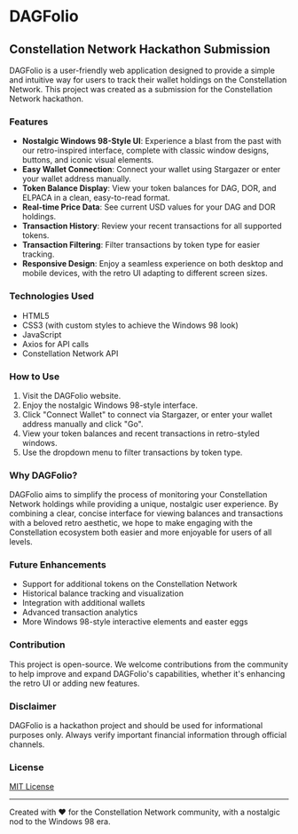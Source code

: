 # DAGFolio

## Constellation Network Hackathon Submission

DAGFolio is a user-friendly web application designed to provide a simple and intuitive way for users to track their wallet holdings on the Constellation Network. This project was created as a submission for the Constellation Network hackathon.

### Features

- **Nostalgic Windows 98-Style UI**: Experience a blast from the past with our retro-inspired interface, complete with classic window designs, buttons, and iconic visual elements.
- **Easy Wallet Connection**: Connect your wallet using Stargazer or enter your wallet address manually.
- **Token Balance Display**: View your token balances for DAG, DOR, and ELPACA in a clean, easy-to-read format.
- **Real-time Price Data**: See current USD values for your DAG and DOR holdings.
- **Transaction History**: Review your recent transactions for all supported tokens.
- **Transaction Filtering**: Filter transactions by token type for easier tracking.
- **Responsive Design**: Enjoy a seamless experience on both desktop and mobile devices, with the retro UI adapting to different screen sizes.

### Technologies Used

- HTML5
- CSS3 (with custom styles to achieve the Windows 98 look)
- JavaScript
- Axios for API calls
- Constellation Network API

### How to Use

1. Visit the DAGFolio website.
2. Enjoy the nostalgic Windows 98-style interface.
3. Click "Connect Wallet" to connect via Stargazer, or enter your wallet address manually and click "Go".
4. View your token balances and recent transactions in retro-styled windows.
5. Use the dropdown menu to filter transactions by token type.

### Why DAGFolio?

DAGFolio aims to simplify the process of monitoring your Constellation Network holdings while providing a unique, nostalgic user experience. By combining a clear, concise interface for viewing balances and transactions with a beloved retro aesthetic, we hope to make engaging with the Constellation ecosystem both easier and more enjoyable for users of all levels.

### Future Enhancements

- Support for additional tokens on the Constellation Network
- Historical balance tracking and visualization
- Integration with additional wallets
- Advanced transaction analytics
- More Windows 98-style interactive elements and easter eggs

### Contribution

This project is open-source. We welcome contributions from the community to help improve and expand DAGFolio's capabilities, whether it's enhancing the retro UI or adding new features.

### Disclaimer

DAGFolio is a hackathon project and should be used for informational purposes only. Always verify important financial information through official channels.

### License

[MIT License](LICENSE)

---

Created with ❤️ for the Constellation Network community, with a nostalgic nod to the Windows 98 era.

